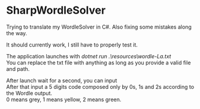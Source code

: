 # SharpWordleSolver
Trying to translate my WordleSolver in C#. Also fixing some mistakes along the way.  

It should currently work, I still have to properly test it.   

The application launches with *dotnet run .\resources\wordle-La.txt*  
You can replace the txt file with anything as long as you provide a valid file and path.  

After launch wait for a second, you can input  
After that input a 5 digits code composed only by 0s, 1s and 2s according to the Wordle output.  
0 means grey, 1 means yellow, 2 means green.
